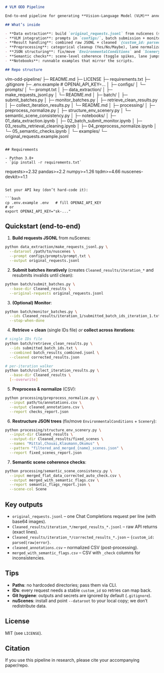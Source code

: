 ```markdown
# VLM ODD Pipeline

End-to-end pipeline for generating **Vision-Language Model (VLM)** annotations of nuScenes scenes, submitting at scale with the **OpenAI Batch API**, and turning raw outputs into a **clean, normalized, and semantically consistent** dataset.

## What’s inside

- **Data extraction**: build `original_requests.jsonl` from nuScenes (select cameras, base64 images, prompt injection).
- **VLM integration**: prompts in `configs/`, batch submission + monitoring + iterative resubmission on invalid JSON.
- **Result handling**: combined raw JSONL + cleaned `{custom_id: parsed_json|raw_text|error}`.
- **Preprocessing**: categorical cleanup (Yes/No/Maybe), lane normalization, rainfall/density mapping.
- **JSON structuring**: fix/move `EnvironmentalConditions` and `Scenery` keys; correct common typos.
- **Semantic checks**: scene-level coherence (toggle spikes, lane jumps, cloudiness transitions, construction logic).
- **Notebooks**: runnable examples that mirror the scripts.

## Repo structure

```

vlm-odd-pipeline/
├─ README.md
├─ LICENSE
├─ requirements.txt
├─ .gitignore
├─ .env.example              # OPENAI\_API\_KEY=...
│
├─ configs/
│  └─ prompts/
│     └─ prompt.txt
│
├─ data\_extraction/
│  ├─ make\_requests\_jsonl.py
│  └─ README.md
│
├─ batch/
│  ├─ submit\_batches.py
│  ├─ monitor\_batches.py
│  ├─ retrieve\_clean\_results.py
│  ├─ collect\_iteration\_results.py
│  └─ README.md
│
├─ processing/
│  ├─ preprocess\_normalize.py
│  ├─ structure\_env\_scenery.py
│  └─ semantic\_scene\_consistency.py
│
├─ notebooks/
│  ├─ 01\_data\_extraction.ipynb
│  ├─ 02\_batch\_submit\_monitor.ipynb
│  ├─ 03\_results\_retrieval\_cleaning.ipynb
│  ├─ 04\_preprocess\_normalize.ipynb
│  └─ 05\_semantic\_checks.ipynb
│
└─ examples/
└─ original\_requests.example.jsonl

```

## Requirements

- Python 3.8+
- `pip install -r requirements.txt`

```

requests>=2.32
pandas>=2.2
numpy>=1.26
tqdm>=4.66
nuscenes-devkit>=1.1

````

Set your API key (don’t hard-code it):

```bash
cp .env.example .env   # fill OPENAI_API_KEY
# or
export OPENAI_API_KEY="sk-..."
````

## Quickstart (end-to-end)

1. **Build requests JSONL** from nuScenes:

```bash
python data_extraction/make_requests_jsonl.py \
  --dataroot /path/to/nuscenes \
  --prompt configs/prompts/prompt.txt \
  --output original_requests.jsonl
```

2. **Submit batches iteratively** (creates `Cleaned_results/iteration_*` and resubmits invalids until clean):

```bash
python batch/submit_batches.py \
  --base-dir Cleaned_results \
  --original-requests original_requests.jsonl
```

3. **(Optional) Monitor**:

```bash
python batch/monitor_batches.py \
  --ids Cleaned_results/iteration_1/submitted_batch_ids_iteration_1.txt \
  --stop-when-done
```

4. **Retrieve + clean** (single IDs file) *or* **collect across iterations**:

```bash
# single IDs file
python batch/retrieve_clean_results.py \
  --ids submitted_batch_ids.txt \
  --combined batch_results_combined.jsonl \
  --cleaned corrected_results.json

# per-iteration walker
python batch/collect_iteration_results.py \
  --base-dir Cleaned_results \
  [--overwrite]
```

5. **Preprocess & normalize** (CSV):

```bash
python processing/preprocess_normalize.py \
  --input path/to/annotations.csv \
  --output cleaned_annotations.csv \
  --report checks_report.json
```

6. **Restructure JSON trees** (fix/move `EnvironmentalConditions` + `Scenery`):

```bash
python processing/structure_env_scenery.py \
  --input-dir Cleaned_results \
  --output-dir Cleaned_results/fixed_scenes \
  --names "Mittal,Chouai,Klaumann,Okumus" \
  --pattern "filtered_and_merged_{name}_scenes.json" \
  --report fixed_scenes_report.json
```

7. **Semantic scene coherence checks**:

```bash
python processing/semantic_scene_consistency.py \
  --input merged_flat_data_corrected_auto_check.csv \
  --output merged_with_semantic_flags.csv \
  --report semantic_flags_report.json \
  --scene-col Scene
```

## Key outputs

* `original_requests.jsonl` – one Chat Completions request per line (with base64 images).
* `Cleaned_results/iteration_*/merged_results_*.jsonl` – raw API returns (exact lines).
* `Cleaned_results/iteration_*/corrected_results_*.json` – `{custom_id: parsed|raw|error}`.
* `cleaned_annotations.csv` – normalized CSV (post-processing).
* `merged_with_semantic_flags.csv` – CSV with `_check` columns for inconsistencies.

## Tips

* **Paths**: no hardcoded directories; pass them via CLI.
* **IDs**: every request needs a stable `custom_id` so retries can map back.
* **Git hygiene**: outputs and secrets are ignored by default (`.gitignore`).
* **nuScenes**: install and point `--dataroot` to your local copy; we don’t redistribute data.

## License

MIT (see `LICENSE`).

## Citation

If you use this pipeline in research, please cite your accompanying paper/repo. 
